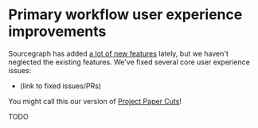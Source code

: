 # Primary workflow user experience improvements

Sourcegraph has added [a lot of new features](https://about.sourcegraph.com/blog) lately, but we haven't neglected the existing features. We've fixed several core user experience issues:

- (link to fixed issues/PRs)

You might call this our version of [Project Paper Cuts](https://blog.github.com/2018-08-28-announcing-paper-cuts/)!

TODO